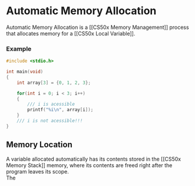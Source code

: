 # Automatic Memory Allocation
Automatic Memory Allocation is a [[CS50x Memory Management]] process that allocates memory for a [[CS50x Local Variable]].

### Example
```c
#include <stdio.h>

int main(void)
{
    int array[3] = {0, 1, 2, 3};

    for(int i = 0; i < 3; i++)
    {
        /// i is acessible
        printf("%i\n", array[i]);
    }
    /// i is not acessible!!!
}
```

## Memory Location
A variable allocated automatically has its contents stored in the [[CS50x Memory Stack]] memory, where its contents are freed right after the program leaves its scope.  
The  
